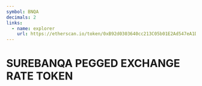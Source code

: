 ```yaml
---
symbol: BNQA
decimals: 2
links:
  - name: explorer
    url: https://etherscan.io/token/0xB92d0303640cc213C05b01E2Ad547eA1D9C3eF50
---
```


# SUREBANQA PEGGED EXCHANGE RATE TOKEN
